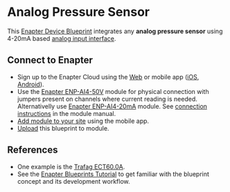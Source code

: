 # Analog Pressure Sensor

This [Enapter Device Blueprint](https://go.enapter.com/marketplace-readme) integrates any **analog pressure sensor** using 4-20mA based [analog input interface](https://go.enapter.com/developers-enapter-ai4).

## Connect to Enapter

- Sign up to the Enapter Cloud using the [Web](https://cloud.enapter.com/) or mobile app ([iOS](https://apps.apple.com/app/id1388329910), [Android](https://play.google.com/store/apps/details?id=com.enapter&hl=en)).
- Use the [Enapter ENP-AI4-50V](https://go.enapter.com/handbook-enp-ai4) module for physical connection with jumpers present on channels where current reading is needed. Alternativelly use [Enapter ENP-AI4-20mA](https://go.enapter.com/handbook-enp-ai4-20mA) module. See [connection instructions](https://go.enapter.com/handbook-enp-ai4-20mA-conn) in the module manual.
- [Add module to your site](https://go.enapter.com/handbook-mobile-app) using the mobile app.
- [Upload](https://go.enapter.com/developers-upload-blueprint) this blueprint to module.

## References

- One example is the [Trafag ECT60.0A](https://www.trafag.com/en/ect-8472-industrial-pressure-transmitter/).
- See the [Enapter Blueprints Tutorial](https://go.enapter.com/developers-docs) to get familiar with the blueprint concept and its development workflow.
